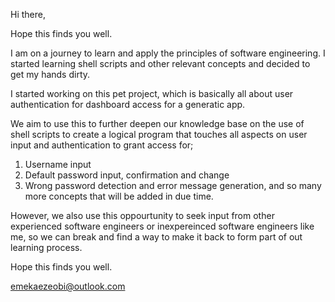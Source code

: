 Hi there,

Hope this finds you well.

I am on a journey to learn and apply the principles of software engineering.
I started learning shell scripts and other relevant concepts and decided to get my hands dirty.

I started working on this pet project, which is basically all about user authentication for dashboard access for a generatic app.

We aim to use this to further deepen our knowledge base on the use of shell scripts to create a logical program that touches all aspects on user input and authentication to grant access for;
1. Username input
2. Default password input, confirmation and change
3. Wrong password detection and error message generation, and so many more concepts that will be added in due time.

However, we also use this oppourtunity to seek input from other experienced software engineers or inexpereinced software engineers like me, so we can break and find a way to make it back to form part of out learning process.

Hope this finds you well.


emekaezeobi@outlook.com




